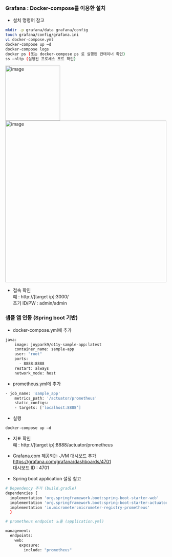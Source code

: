 ### Grafana : Docker-compose를 이용한 설치

* 설치 명령어 참고
```bash
mkdir -p grafana/data grafana/config
touch grafana/config/grafana.ini
vi docker-compose.yml
docker-compose up –d
docker-compose logs
docker ps (또는 docker-compose ps 로 실행된 컨테이너 확인)
ss –nltp (실행된 프로세스 포트 확인)
```
<img width="171" alt="image" src="https://user-images.githubusercontent.com/83269234/167578445-5d826899-f1ed-4576-8a4b-a878b4c755d6.png">

<img width="503" alt="image" src="https://user-images.githubusercontent.com/83269234/167578461-c0380eeb-68b1-4965-86ac-277eb904524c.png">

* 접속 확인 \
예 : http://[target ip]:3000/ \
초기 ID/PW : admin/admin



### 샘플 앱 연동 (Spring boot 기반)

* docker-compose.yml에 추가
```bash
java:
    image: joypark9/o11y-sample-app:latest
    container_name: sample-app
    user: "root"
    ports:
      - 8888:8888
    restart: always
    network_mode: host
```

* prometheus.yml에 추가
```bash
- job_name: 'sample_app'
    metrics_path: '/actuator/prometheus'
    static_configs:
    - targets: ['localhost:8888’]
```

* 실행 
```bash
docker-compose up –d
```

* 지표 확인 \
예 : http://[target ip]:8888/actuator/prometheus 

* Grafana.com 제공되는 JVM 대시보드 추가 \
https://grafana.com/grafana/dashboards/4701 \
대시보드 ID : 4701

* Spring boot application 설정 참고
```bash
# Dependency 추가 (build.gradle)
dependencies {
  implementation 'org.springframework.boot:spring-boot-starter-web'
  implementation 'org.springframework.boot:spring-boot-starter-actuator'
  implementation 'io.micrometer:micrometer-registry-prometheus'
  }
```


```bash
# prometheus endpoint 노출 (application.yml)

management:
  endpoints:
    web:
      exposure:
        include: "prometheus"
```

